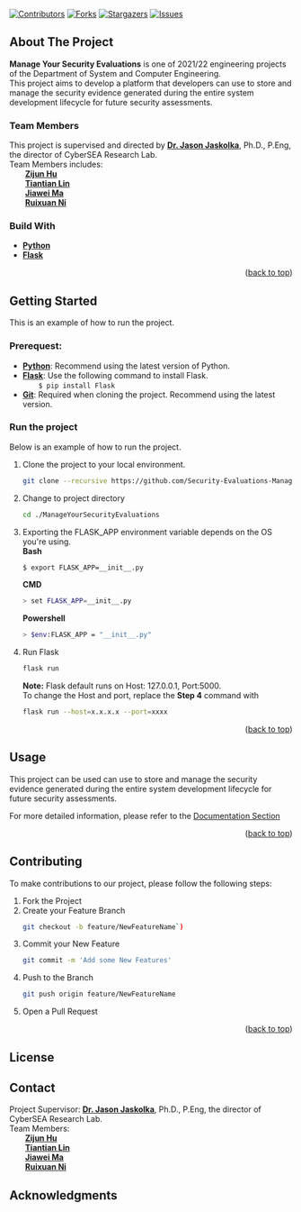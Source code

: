 <div id="top"></div>

<!--
*** This is the readme docurment for the project, Manage Your Security Evaluations.
-->


<!-- PROJECT SHIELDS -->
[![Contributors][contributors-shield]][contributors-url]
[![Forks][forks-shield]][forks-url]
[![Stargazers][stars-shield]][stars-url]
[![Issues][issues-shield]][issues-url]


<!-- ABOUT THE PROJECT -->
## About The Project
**Manage Your Security Evaluations** is one of 2021/22 engineering projects of the Department of System and Computer Engineering.<br />
This project aims to develop a platform that developers can use to store and manage the security evidence 
generated during the entire system development lifecycle for future security assessments.

### Team Members
This project is supervised and directed by [**Dr. Jason Jaskolka**](https://carleton.ca/jaskolka/), Ph.D., P.Eng, the director of CyberSEA Research Lab.<br />
Team Members includes:<br />
**&emsp;&emsp;<a href="https://www.linkedin.com/in/zijun-hu/">Zijun Hu</a><br />
&emsp;&emsp;<a href="https://www.linkedin.com/in/tiantian-lin-0595291a2/?originalSubdomain=ca">Tiantian Lin</a><br />
&emsp;&emsp;<a href="https://www.linkedin.com/in/jiawei-ma-19841715b/">Jiawei Ma</a><br />
&emsp;&emsp;<a href="https://www.linkedin.com/in/ruixuan-ni-a4bb5b19b/">Ruixuan Ni</a><br />**

### Build With
* [**Python**](https://www.python.org/)
* [**Flask**](https://flask.palletsprojects.com/en/2.0.x/)

<p align="right">(<a href="#top">back to top</a>)</p>


## Getting Started
This is an example of how to run the project.

### Prerequest:
* [**Python**](https://www.python.org/): Recommend using the latest version of Python.
* [**Flask**](https://flask.palletsprojects.com/en/2.0.x/): Use the following command to install Flask.<br />
		&emsp;&emsp;```$ pip install Flask ```
* [**Git**](https://git-scm.com/): Required when cloning the project. Recommend using the latest version.

### Run the project
Below is an example of how to run the project.

1. Clone the project to your local environment.
	```sh
	git clone --recursive https://github.com/Security-Evaluations-Management/ManageYourSecurityEvaluations.git
	```
2. Change to project directory
	```sh
	cd ./ManageYourSecurityEvaluations
	```
3. Exporting the FLASK_APP environment variable depends on the OS you're using.<br />
	**Bash**
	```sh 
	$ export FLASK_APP=__init__.py
	```

	**CMD**
	```sh 
	> set FLASK_APP=__init__.py
	```

	**Powershell**
	```sh 
	> $env:FLASK_APP = "__init__.py"
	```
4. Run Flask
	```sh
	flask run
	```
	**Note:** Flask default runs on Host: 127.0.0.1, Port:5000. <br />
	To change the Host and port, replace the **Step 4** command with
	```sh
	flask run --host=x.x.x.x --port=xxxx
	```

<p align="right">(<a href="#top">back to top</a>)</p>


## Usage
This project can be used can use to store and manage the security evidence 
generated during the entire system development lifecycle for future security assessments.

For more detailed information, please refer to the [Documentation Section](https://github.com/Security-Evaluations-Management/myse-documentation)

<p align="right">(<a href="#top">back to top</a>)</p>


## Contributing
To make contributions to our project, please follow the following steps:
1. Fork the Project
2. Create your Feature Branch 
	```sh
	git checkout -b feature/NewFeatureName`)
	```
3. Commit your New Feature
	```sh
	git commit -m 'Add some New Features'
	```
4. Push to the Branch 
	```sh
	git push origin feature/NewFeatureName
	```
5. Open a Pull Request

<p align="right">(<a href="#top">back to top</a>)</p>


## License



## Contact
Project Supervisor: [**Dr. Jason Jaskolka**](https://carleton.ca/jaskolka/), Ph.D., P.Eng, the director of CyberSEA Research Lab.<br />
Team Members: <br />
**&emsp;&emsp;<a href="https://www.linkedin.com/in/zijun-hu/">Zijun Hu</a><br />
&emsp;&emsp;<a href="https://www.linkedin.com/in/tiantian-lin-0595291a2/?originalSubdomain=ca">Tiantian Lin</a><br />
&emsp;&emsp;<a href="https://www.linkedin.com/in/jiawei-ma-19841715b/">Jiawei Ma</a><br />
&emsp;&emsp;<a href="https://www.linkedin.com/in/ruixuan-ni-a4bb5b19b/">Ruixuan Ni</a><br />**



## Acknowledgments



<!-- MARKDOWN LINKS & IMAGES -->
<!-- ref: https://www.markdownguide.org/basic-syntax/#reference-style-links -->
[contributors-shield]: https://img.shields.io/github/contributors/Security-Evaluations-Management/ManageYourSecurityEvaluations
[contributors-url]: https://github.com/Security-Evaluations-Management/ManageYourSecurityEvaluations/graphs/contributors
[forks-shield]: https://img.shields.io/github/forks/Security-Evaluations-Management/ManageYourSecurityEvaluations
[forks-url]: https://github.com/Security-Evaluations-Management/ManageYourSecurityEvaluations/network/members
[stars-shield]: https://img.shields.io/github/stars/Security-Evaluations-Management/ManageYourSecurityEvaluations
[stars-url]: https://github.com/Security-Evaluations-Management/ManageYourSecurityEvaluations/stargazers
[issues-shield]: https://img.shields.io/github/issues/Security-Evaluations-Management/ManageYourSecurityEvaluations
[issues-url]: https://github.com/Security-Evaluations-Management/ManageYourSecurityEvaluations/issues
